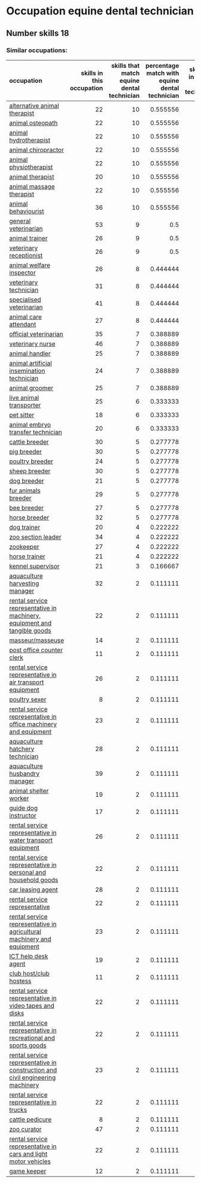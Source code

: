 # Occupation equine dental technician
## Number skills 18
### Similar occupations:
| occupation                                                                                                                                                        |   skills in this occupation |   skills that match equine dental technician |   percentage match with equine dental technician |   skills not in equine dental technician |
|:------------------------------------------------------------------------------------------------------------------------------------------------------------------|----------------------------:|---------------------------------------------:|-------------------------------------------------:|-----------------------------------------:|
| [alternative animal therapist](alternative_animal_therapist.md)                                                                                                   |                          22 |                                           10 |                                         0.555556 |                                       12 |
| [animal osteopath](animal_osteopath.md)                                                                                                                           |                          22 |                                           10 |                                         0.555556 |                                       12 |
| [animal hydrotherapist](animal_hydrotherapist.md)                                                                                                                 |                          22 |                                           10 |                                         0.555556 |                                       12 |
| [animal chiropractor](animal_chiropractor.md)                                                                                                                     |                          22 |                                           10 |                                         0.555556 |                                       12 |
| [animal physiotherapist](animal_physiotherapist.md)                                                                                                               |                          22 |                                           10 |                                         0.555556 |                                       12 |
| [animal therapist](animal_therapist.md)                                                                                                                           |                          20 |                                           10 |                                         0.555556 |                                       10 |
| [animal massage therapist](animal_massage_therapist.md)                                                                                                           |                          22 |                                           10 |                                         0.555556 |                                       12 |
| [animal behaviourist](animal_behaviourist.md)                                                                                                                     |                          36 |                                           10 |                                         0.555556 |                                       26 |
| [general veterinarian](general_veterinarian.md)                                                                                                                   |                          53 |                                            9 |                                         0.5      |                                       44 |
| [animal trainer](animal_trainer.md)                                                                                                                               |                          26 |                                            9 |                                         0.5      |                                       17 |
| [veterinary receptionist](veterinary_receptionist.md)                                                                                                             |                          26 |                                            9 |                                         0.5      |                                       17 |
| [animal welfare inspector](animal_welfare_inspector.md)                                                                                                           |                          26 |                                            8 |                                         0.444444 |                                       18 |
| [veterinary technician](veterinary_technician.md)                                                                                                                 |                          31 |                                            8 |                                         0.444444 |                                       23 |
| [specialised veterinarian](specialised_veterinarian.md)                                                                                                           |                          41 |                                            8 |                                         0.444444 |                                       33 |
| [animal care attendant](animal_care_attendant.md)                                                                                                                 |                          27 |                                            8 |                                         0.444444 |                                       19 |
| [official veterinarian](official_veterinarian.md)                                                                                                                 |                          35 |                                            7 |                                         0.388889 |                                       28 |
| [veterinary nurse](veterinary_nurse.md)                                                                                                                           |                          46 |                                            7 |                                         0.388889 |                                       39 |
| [animal handler](animal_handler.md)                                                                                                                               |                          25 |                                            7 |                                         0.388889 |                                       18 |
| [animal artificial insemination technician](animal_artificial_insemination_technician.md)                                                                         |                          24 |                                            7 |                                         0.388889 |                                       17 |
| [animal groomer](animal_groomer.md)                                                                                                                               |                          25 |                                            7 |                                         0.388889 |                                       18 |
| [live animal transporter](live_animal_transporter.md)                                                                                                             |                          25 |                                            6 |                                         0.333333 |                                       19 |
| [pet sitter](pet_sitter.md)                                                                                                                                       |                          18 |                                            6 |                                         0.333333 |                                       12 |
| [animal embryo transfer technician](animal_embryo_transfer_technician.md)                                                                                         |                          20 |                                            6 |                                         0.333333 |                                       14 |
| [cattle breeder](cattle_breeder.md)                                                                                                                               |                          30 |                                            5 |                                         0.277778 |                                       25 |
| [pig breeder](pig_breeder.md)                                                                                                                                     |                          30 |                                            5 |                                         0.277778 |                                       25 |
| [poultry breeder](poultry_breeder.md)                                                                                                                             |                          24 |                                            5 |                                         0.277778 |                                       19 |
| [sheep breeder](sheep_breeder.md)                                                                                                                                 |                          30 |                                            5 |                                         0.277778 |                                       25 |
| [dog breeder](dog_breeder.md)                                                                                                                                     |                          21 |                                            5 |                                         0.277778 |                                       16 |
| [fur animals breeder](fur_animals_breeder.md)                                                                                                                     |                          29 |                                            5 |                                         0.277778 |                                       24 |
| [bee breeder](bee_breeder.md)                                                                                                                                     |                          27 |                                            5 |                                         0.277778 |                                       22 |
| [horse breeder](horse_breeder.md)                                                                                                                                 |                          32 |                                            5 |                                         0.277778 |                                       27 |
| [dog trainer](dog_trainer.md)                                                                                                                                     |                          20 |                                            4 |                                         0.222222 |                                       16 |
| [zoo section leader](zoo_section_leader.md)                                                                                                                       |                          34 |                                            4 |                                         0.222222 |                                       30 |
| [zookeeper](zookeeper.md)                                                                                                                                         |                          27 |                                            4 |                                         0.222222 |                                       23 |
| [horse trainer](horse_trainer.md)                                                                                                                                 |                          21 |                                            4 |                                         0.222222 |                                       17 |
| [kennel supervisor](kennel_supervisor.md)                                                                                                                         |                          21 |                                            3 |                                         0.166667 |                                       18 |
| [aquaculture harvesting manager](aquaculture_harvesting_manager.md)                                                                                               |                          32 |                                            2 |                                         0.111111 |                                       30 |
| [rental service representative in machinery, equipment and tangible goods](rental_service_representative_in_machinery,_equipment_and_tangible_goods.md)           |                          22 |                                            2 |                                         0.111111 |                                       20 |
| [masseur/masseuse](masseur-masseuse.md)                                                                                                                           |                          14 |                                            2 |                                         0.111111 |                                       12 |
| [post office counter clerk](post_office_counter_clerk.md)                                                                                                         |                          11 |                                            2 |                                         0.111111 |                                        9 |
| [rental service representative in air transport equipment](rental_service_representative_in_air_transport_equipment.md)                                           |                          26 |                                            2 |                                         0.111111 |                                       24 |
| [poultry sexer](poultry_sexer.md)                                                                                                                                 |                           8 |                                            2 |                                         0.111111 |                                        6 |
| [rental service representative in office machinery and equipment](rental_service_representative_in_office_machinery_and_equipment.md)                             |                          23 |                                            2 |                                         0.111111 |                                       21 |
| [aquaculture hatchery technician](aquaculture_hatchery_technician.md)                                                                                             |                          28 |                                            2 |                                         0.111111 |                                       26 |
| [aquaculture husbandry manager](aquaculture_husbandry_manager.md)                                                                                                 |                          39 |                                            2 |                                         0.111111 |                                       37 |
| [animal shelter worker](animal_shelter_worker.md)                                                                                                                 |                          19 |                                            2 |                                         0.111111 |                                       17 |
| [guide dog instructor](guide_dog_instructor.md)                                                                                                                   |                          17 |                                            2 |                                         0.111111 |                                       15 |
| [rental service representative in water transport equipment](rental_service_representative_in_water_transport_equipment.md)                                       |                          26 |                                            2 |                                         0.111111 |                                       24 |
| [rental service representative in personal and household goods](rental_service_representative_in_personal_and_household_goods.md)                                 |                          22 |                                            2 |                                         0.111111 |                                       20 |
| [car leasing agent](car_leasing_agent.md)                                                                                                                         |                          28 |                                            2 |                                         0.111111 |                                       26 |
| [rental service representative](rental_service_representative.md)                                                                                                 |                          22 |                                            2 |                                         0.111111 |                                       20 |
| [rental service representative in agricultural machinery and equipment](rental_service_representative_in_agricultural_machinery_and_equipment.md)                 |                          23 |                                            2 |                                         0.111111 |                                       21 |
| [ICT help desk agent](ICT_help_desk_agent.md)                                                                                                                     |                          19 |                                            2 |                                         0.111111 |                                       17 |
| [club host/club hostess](club_host-club_hostess.md)                                                                                                               |                          11 |                                            2 |                                         0.111111 |                                        9 |
| [rental service representative in video tapes and disks](rental_service_representative_in_video_tapes_and_disks.md)                                               |                          22 |                                            2 |                                         0.111111 |                                       20 |
| [rental service representative in recreational and sports goods](rental_service_representative_in_recreational_and_sports_goods.md)                               |                          22 |                                            2 |                                         0.111111 |                                       20 |
| [rental service representative in construction and civil engineering machinery](rental_service_representative_in_construction_and_civil_engineering_machinery.md) |                          23 |                                            2 |                                         0.111111 |                                       21 |
| [rental service representative in trucks](rental_service_representative_in_trucks.md)                                                                             |                          22 |                                            2 |                                         0.111111 |                                       20 |
| [cattle pedicure](cattle_pedicure.md)                                                                                                                             |                           8 |                                            2 |                                         0.111111 |                                        6 |
| [zoo curator](zoo_curator.md)                                                                                                                                     |                          47 |                                            2 |                                         0.111111 |                                       45 |
| [rental service representative in cars and light motor vehicles](rental_service_representative_in_cars_and_light_motor_vehicles.md)                               |                          22 |                                            2 |                                         0.111111 |                                       20 |
| [game keeper](game_keeper.md)                                                                                                                                     |                          12 |                                            2 |                                         0.111111 |                                       10 |
